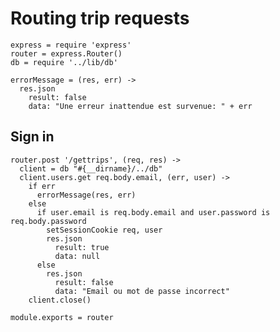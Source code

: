 # Routing trip requests

    express = require 'express'
    router = express.Router()
    db = require '../lib/db'

    errorMessage = (res, err) ->
      res.json
        result: false
        data: "Une erreur inattendue est survenue: " + err

## Sign in

    router.post '/gettrips', (req, res) ->
      client = db "#{__dirname}/../db"
      client.users.get req.body.email, (err, user) ->
        if err
          errorMessage(res, err)
        else
          if user.email is req.body.email and user.password is req.body.password
            setSessionCookie req, user
            res.json
              result: true
              data: null
          else
            res.json
              result: false
              data: "Email ou mot de passe incorrect"
        client.close()

    module.exports = router
